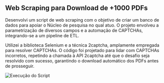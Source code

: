## Web Scraping para Download de +1000 PDFs

Desenvolvi um script de web scraping com o objetivo de criar um banco de dados para apoiar o Núcleo de pesquisa no qual atuo. O projeto envolveu a parametrização de diversos campos e a automação de CAPTCHAs, integrando-se a um pipeline de ETL.

Utilizei a biblioteca Selenium e a técnica 2captcha, amplamente empregada para resolver CAPTCHAs. O código foi projetado para lidar com CAPTCHAs incorretos, repetindo a chamada à API 2captcha até que o desafio seja resolvido com sucesso, garantindo o download automático dos PDFs antes de prosseguir.

![Execução do Script](./video/execucao_script.gif)

